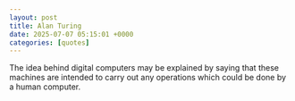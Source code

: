 ```yaml
---
layout: post
title: Alan Turing
date: 2025-07-07 05:15:01 +0000
categories: [quotes]
---
```


The idea behind digital computers may be explained by saying that these machines are intended to carry out any operations which could be done by a human computer.  

